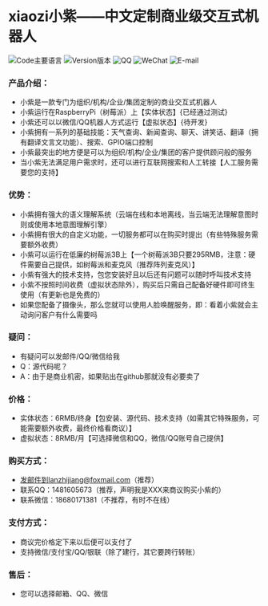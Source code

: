 # xiaozi小紫——中文定制商业级交互式机器人

![Code主要语言](https://img.shields.io/badge/code-python-blue.svg)
![Version版本](https://img.shields.io/badge/version-Custom_Business_Edition-orange.svg)
![QQ](https://img.shields.io/badge/QQ-1481605673-yellow.svg)
![WeChat](https://img.shields.io/badge/WeChat-1481605673-green.svg)
![E-mail](https://img.shields.io/badge/email-lanzhijiang@foxmail.com-red.svg)

### 产品介绍：
- 小紫是一款专门为组织/机构/企业/集团定制的商业交互式机器人
- 小紫运行在RaspberryPi（树莓派）上【实体状态】{已经通过测试}
- 小紫还可以以微信/QQ机器人方式运行【虚拟状态】{待开发}
- 小紫拥有一系列的基础技能：天气查询、新闻查询、聊天、讲笑话、翻译（拥有翻译文言文功能）、搜索、GPIO端口控制
- 小紫最突出的地方便是可以为组织/机构/企业/集团的客户提供顾问般的服务
- 当小紫无法满足用户需求时，还可以进行互联网搜索和人工转接【人工服务需要您的支持】
### 优势：
- 小紫拥有强大的语义理解系统（云端在线和本地离线，当云端无法理解意图时则或使用本地意图理解引擎）
- 小紫拥有很大的自定义功能，一切服务都可以在购买时提出（有些特殊服务需要额外收费）
- 小紫可以运行在低廉的树莓派3B上【一个树莓派3B只要295RMB，注意：硬件需要自己提供，如树莓派和麦克风（推荐阵列麦克风）】
- 小紫有强大的技术支持，包您安装好且以后还有问题可以随时呼叫技术支持
- 小紫不按照时间收费（虚拟状态除外），购买后只需自己配备好硬件即可终生使用（有更新也是免费的）
- 如果您配备了摄像头，那么您就可以使用人脸唤醒服务，即：看着小紫就会主动询问客户有什么需要吗
### 疑问：
- 有疑问可以发邮件/QQ/微信给我
- Q：源代码呢？
- A：由于是商业机密，如果贴出在github那就没有必要卖了
### 价格：
- 实体状态：6RMB/终身【包安装、源代码、技术支持（如需其它特殊服务，可能需要额外收费，最终价格看商议）】
- 虚拟状态：8RMB/月【可选择微信和QQ，微信/QQ账号自己提供】
### 购买方式：
- 发邮件到lanzhijiang@foxmail.com（推荐）
- 联系QQ：1481605673（推荐，声明我是XXX来商议购买小紫的）
- 联系微信：18680171381（不推荐，有时不在线）
### 支付方式：
- 商议完价格定下来以后便可以支付了
- 支持微信/支付宝/QQ/银联（除了建行，其它要跨行转账）
### 售后：
- 您可以选择邮箱、QQ、微信

